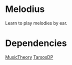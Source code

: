 # Melodius
Learn to play melodies by ear.

# Dependencies
[MusicTheory](https://github.com/Andy671/MusicTheory)
[TarsosDP](https://github.com/JorenSix/TarsosDSP)
